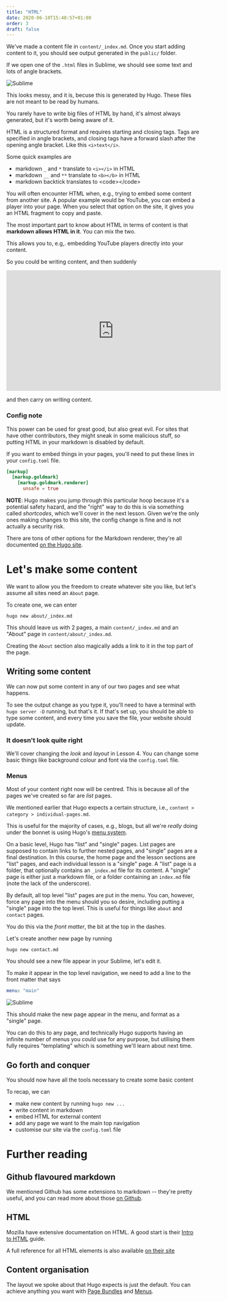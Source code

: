 ```yaml
---
title: "HTML"
date: 2020-06-10T15:48:57+01:00
order: 3
draft: false
---
```

We've made a content file in `content/_index.md`. Once you start adding content to it, you should see output generated in the `public/` folder.

If we open one of the `.html` files in Sublime, we should see some text and lots of angle brackets.

![Sublime](sublime-0.png)

This looks messy, and it is, becuse this is generated by Hugo. These files are not meant to be read by humans.

You rarely have to write big files of HTML by hand, it's almost always generated, but it's worth being aware of it.

HTML is a structured format and requires starting and closing tags. Tags are specified in angle brackets, and closing tags have a forward slash after the opening angle bracket. Like this `<i>text</i>`.

Some quick examples are

- markdown `_` and `*` translate to `<i></i>` in HTML
- markdown `__` and `**` translate to `<b></b>` in HTML
- markdown backtick translates to \<code>\</code>

You will often encounter HTML when, e.g., trying to embed some content from another site. A popular example would be YouTube, you can embed a player into your page. When you select that option on the site, it gives you an HTML fragment to copy and paste.

The most important part to know about HTML in terms of content is that **markdown allows HTML in it**. You can mix the two.

This allows you to, e.g,. embedding YouTube players directly into your content.

So you could be writing content, and then suddenly

<iframe width="560" height="315" src="https://www.youtube.com/embed/dQw4w9WgXcQ" frameborder="0" allow="accelerometer; autoplay; encrypted-media; gyroscope; picture-in-picture" allowfullscreen></iframe>

and then carry on writing content.

### Config note
This power can be used for great good, but also great evil. For sites that have other contributors, they might sneak in some malicious stuff, so putting HTML in your markdown is disabled by default.

If you want to embed things in your pages, you'll need to put these lines in your `config.toml` file.

```toml
[markup]
  [markup.goldmark]
    [markup.goldmark.renderer]
      unsafe = true
```

**NOTE**: Hugo makes you jump through this particular hoop because it's a potential safety hazard, and the "right" way to do this is via something called _shortcodes_, which we'll cover in the next lesson. Given we're the only ones making changes to this site, the config change is fine and is not actually a security risk.

There are tons of other options for the Markdown renderer, they're all documented [on the Hugo site](https://gohugo.io/getting-started/configuration-markup/).

# Let's make some content
We want to allow you the freedom to create whatever site you like, but let's assume all sites need an `About` page.

To create one, we can enter

```
hugo new about/_index.md
```

This should leave us with 2 pages, a main `content/_index.md` and an "About" page in `content/about/_index.md`.

Creating the `About` section also magically adds a link to it in the top part of the page.

## Writing some content
We can now put some content in any of our two pages and see what happens.

To see the output change as you type it, you'll need to have a terminal with `hugo server -D` running, but that's it. If that's set up, you should be able to type some content, and every time you save the file, your website should update.

### It doesn't look quite right
We'll cover changing the _look_ and _layout_ in Lesson 4. You can change some basic things like background colour and font via the `config.toml` file.

### Menus
Most of your content right now will be centred. This is because all of the pages we've created so far are _list_ pages.

We mentioned earlier that Hugo expects a certain structure, i.e., `content > category > individual-pages.md`.

This is useful for the majority of cases, e.g., blogs, but all we're _really_ doing under the bonnet is using Hugo's [menu system](https://gohugo.io/content-management/menus/).

On a basic level, Hugo has "list" and "single" pages. List pages are supposed to contain links to further nested pages, and "single" pages are a final destination. In this course, the home page and the lesson sections are "list" pages, and each individual lesson is a "single" page. A "list" page is a folder, that optionally contains an `_index.md` file for its content. A "single" page is either just a markdown file, or a folder containing an `index.md` file (note the lack of the underscore).

By default, all top level "list" pages are put in the menu. You can, however, force any page into the menu should you so desire, including putting a "single" page into the top level. This is useful for things like `about` and `contact` pages.

You do this via the _front matter_, the bit at the top in the dashes.

Let's create another new page by running

```
hugo new contact.md
```

You should see a new file appear in your Sublime, let's edit it.

To make it appear in the top level navigation, we need to add a line to the front matter that says

```yaml
menu: "main"
```

![Sublime](sublime-1.png)

This should make the new page appear in the menu, and format as a "single" page.

You can do this to any page, and technically Hugo supports having an infinite number of menus you could use for any purpose, but utilising them fully requires "templating" which is something we'll learn about next time.

## Go forth and conquer
You should now have all the tools necessary to create some basic content

To recap, we can

- make new content by running `hugo new ...`
- write content in markdown
- embed HTML for external content
- add any page we want to the main top navigation
- customise our site via the `config.toml` file

# Further reading

## Github flavoured markdown
We mentioned Github has some extensions to markdown -- they're pretty useful, and you can read more about those [on Github](https://guides.github.com/features/mastering-markdown/#GitHub-flavored-markdown).

## HTML
Mozilla have extensive documentation on HTML. A good start is their [Intro to HTML](https://developer.mozilla.org/en-US/docs/Learn/HTML/Introduction_to_HTML) guide.

A full reference for all HTML elements is also available [on their site](https://developer.mozilla.org/en-US/docs/Learn/HTML/Introduction_to_HTML#Elements_%E2%80%94_the_basic_building_blocks)

## Content organisation
The layout we spoke about that Hugo expects is just the default. You can achieve anything you want with [Page Bundles](https://gohugo.io/content-management/page-bundles/) and [Menus](https://gohugo.io/content-management/menus/).

